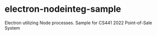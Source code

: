 # electron-nodeinteg-sample
Electron utilizing Node processes. Sample for CS441 2022 Point-of-Sale System
